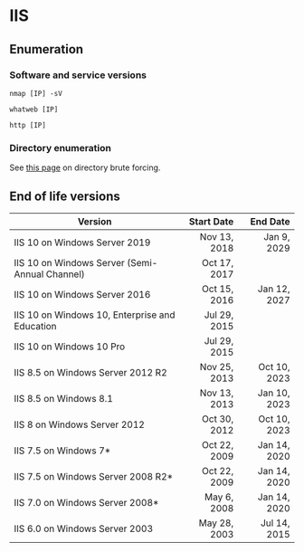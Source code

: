 # IIS

## Enumeration

### Software and service versions

```
nmap [IP] -sV

whatweb [IP]

http [IP]
```

### Directory enumeration

See [this page](../web-application/directory-brute-forcing.md) on directory brute forcing.&#x20;

## End of life versions



| Version                                        |   Start Date |     End Date |
| ---------------------------------------------- | -----------: | -----------: |
| IIS 10 on Windows Server 2019                  | Nov 13, 2018 |  Jan 9, 2029 |
| IIS 10 on Windows Server (Semi-Annual Channel) | Oct 17, 2017 |              |
| IIS 10 on Windows Server 2016                  | Oct 15, 2016 | Jan 12, 2027 |
| IIS 10 on Windows 10, Enterprise and Education | Jul 29, 2015 |              |
| IIS 10 on Windows 10 Pro                       | Jul 29, 2015 |              |
| IIS 8.5 on Windows Server 2012 R2              | Nov 25, 2013 | Oct 10, 2023 |
| IIS 8.5 on Windows 8.1                         | Nov 13, 2013 | Jan 10, 2023 |
| IIS 8 on Windows Server 2012                   | Oct 30, 2012 | Oct 10, 2023 |
| IIS 7.5 on Windows 7\*                         | Oct 22, 2009 | Jan 14, 2020 |
| IIS 7.5 on Windows Server 2008 R2\*            | Oct 22, 2009 | Jan 14, 2020 |
| IIS 7.0 on Windows Server 2008\*               |  May 6, 2008 | Jan 14, 2020 |
| IIS 6.0 on Windows Server 2003                 | May 28, 2003 | Jul 14, 2015 |

